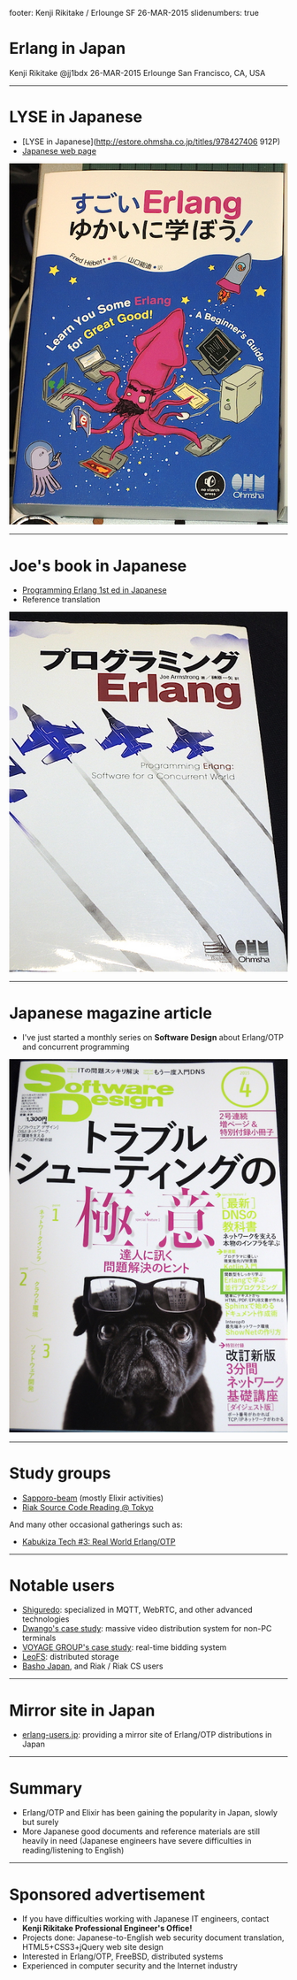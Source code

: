 footer: Kenji Rikitake / Erlounge SF 26-MAR-2015
slidenumbers: true

<!-- Use Deckset 1.4, Next theme, 4:3 aspect ratio -->

# Erlang in Japan

Kenji Rikitake
@jj1bdx
26-MAR-2015
Erlounge
San Francisco, CA, USA

---

# LYSE in Japanese

* [LYSE in Japanese](http://estore.ohmsha.co.jp/titles/978427406
912P)
* [Japanese web page](http://www.ymotongpoo.com/works/lyse-ja/)

![right](lyseja-20140628.jpg)

---

# Joe's book in Japanese

* [Programming Erlang 1st ed in Japanese](http://estore.ohmsha.co.jp/titles/978427406714P)
* Reference translation

![right](jaerlangja-20150322.jpg)

---

# Japanese magazine article

* I've just started a monthly series on **Software Design** about Erlang/OTP and concurrent programming

![right](software-design-201504.jpg)

---

# Study groups

* [Sapporo-beam](http://sapporo-beam.github.io/) (mostly Elixir activities)
* [Riak Source Code Reading @ Tokyo](http://riak-scr.connpass.com/)

And many other occasional gatherings such as:

* [Kabukiza Tech #3: Real World Erlang/OTP](http://kbkz.connpass.com/event/5288/)

---

# Notable users

* [Shiguredo](http://shiguredo.jp/): specialized in MQTT, WebRTC, and other advanced technologies
* [Dwango's case study](http://kbkz.connpass.com/event/5288/): massive video distribution system for non-PC terminals
* [VOYAGE GROUP's case study](http://www.slideshare.net/ajiyoshi/real-world-erlang): real-time bidding system
* [LeoFS](http://leo-project.net/leofs/): distributed storage
* [Basho Japan](http://basho.co.jp/), and Riak / Riak CS users

---

# Mirror site in Japan

* [erlang-users.jp](http://erlang-users.jp/): providing a mirror site of Erlang/OTP distributions in Japan

---

# Summary

* Erlang/OTP and Elixir has been gaining the popularity in Japan, slowly but surely
* More Japanese good documents and reference materials are still heavily in need (Japanese engineers have severe difficulties in reading/listening to English)

---

# Sponsored advertisement

* If you have difficulties working with Japanese IT engineers, contact **Kenji Rikitake Professional Engineer's Office!**
* Projects done: Japanese-to-English web security document translation, HTML5+CSS3+jQuery web site design
* Interested in Erlang/OTP, FreeBSD, distributed systems
* Experienced in computer security and the Internet industry

